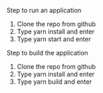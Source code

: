 Step to run an application

1. Clone the repo from github
2. Type yarn install and enter
3. Type yarn start and enter

Step to build the application

1. Clone the repo from github
2. Type yarn install and enter
3. Type yarn build and enter